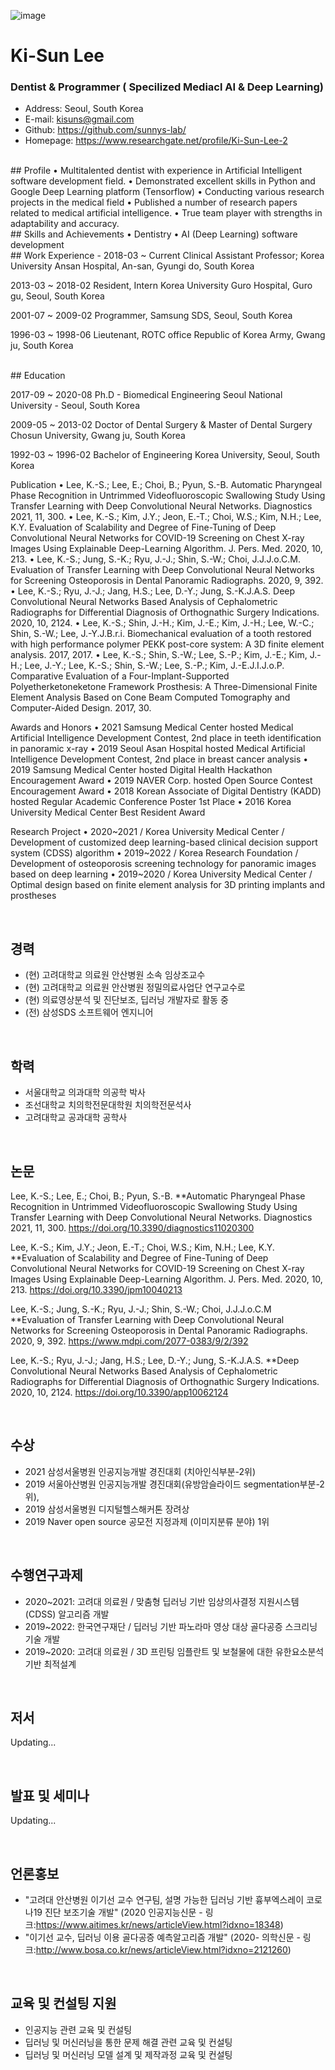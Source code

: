 ![image](https://user-images.githubusercontent.com/37030792/136858136-1e917b4f-a833-4a83-a65d-e1926118d39d.png)

# Ki-Sun Lee
### Dentist & Programmer ( Specilized Mediacl AI & Deep Learning)
- Address:  Seoul, South Korea
- E-mail:   kisuns@gmail.com
- Github:   https://github.com/sunnys-lab/
- Homepage: https://www.researchgate.net/profile/Ki-Sun-Lee-2

<br>
## Profile
•	Multitalented dentist with experience in Artificial Intelligent software development field. 
•	Demonstrated excellent skills in Python and Google Deep Learning platform (Tensorflow)
•	Conducting various research projects in the medical field
•	Published a number of research papers related to medical artificial intelligence. 
•	True team player with strengths in adaptability and accuracy.

<br>
## Skills and Achievements
•	Dentistry
•	AI (Deep Learning) software development


<br>
## Work Experience
- 2018-03 ~ Current    Clinical Assistant Professor; 
   Korea University Ansan Hospital, An-san, Gyungi do, South Korea

2013-03 ~ 2018-02    Resident, Intern Korea University Guro Hospital, Guro gu, Seoul, South Korea

2001-07 ~ 2009-02    Programmer, Samsung SDS, Seoul, South Korea

1996-03 ~ 1998-06    Lieutenant, ROTC office
                                   Republic of Korea Army, Gwang ju, South Korea

<br>
## Education

2017-09 ~ 2020-08    Ph.D - Biomedical Engineering
                                   Seoul National University - Seoul, South Korea

2009-05 ~ 2013-02    Doctor of Dental Surgery & Master of Dental Surgery
                                   Chosun University, Gwang ju, South Korea

1992-03 ~ 1996-02    Bachelor of Engineering
                                   Korea University, Seoul, South Korea








Publication
•	Lee, K.-S.; Lee, E.; Choi, B.; Pyun, S.-B. Automatic Pharyngeal Phase Recognition in Untrimmed Videofluoroscopic Swallowing Study Using Transfer Learning with Deep Convolutional Neural Networks. Diagnostics 2021, 11, 300.
•	Lee, K.-S.; Kim, J.Y.; Jeon, E.-T.; Choi, W.S.; Kim, N.H.; Lee, K.Y. Evaluation of Scalability and Degree of Fine-Tuning of Deep Convolutional Neural Networks for COVID-19 Screening on Chest X-ray Images Using Explainable Deep-Learning Algorithm. J. Pers. Med. 2020, 10, 213.
•	Lee, K.-S.; Jung, S.-K.; Ryu, J.-J.; Shin, S.-W.; Choi, J.J.J.o.C.M. Evaluation of Transfer Learning with Deep Convolutional Neural Networks for Screening Osteoporosis in Dental Panoramic Radiographs. 2020, 9, 392.
•	Lee, K.-S.; Ryu, J.-J.; Jang, H.S.; Lee, D.-Y.; Jung, S.-K.J.A.S. Deep Convolutional Neural Networks Based Analysis of Cephalometric Radiographs for Differential Diagnosis of Orthognathic Surgery Indications. 2020, 10, 2124.
•	Lee, K.-S.; Shin, J.-H.; Kim, J.-E.; Kim, J.-H.; Lee, W.-C.; Shin, S.-W.; Lee, J.-Y.J.B.r.i. Biomechanical evaluation of a tooth restored with high performance polymer PEKK post-core system: A 3D finite element analysis. 2017, 2017.
•	Lee, K.-S.; Shin, S.-W.; Lee, S.-P.; Kim, J.-E.; Kim, J.-H.; Lee, J.-Y.; Lee, K.-S.; Shin, S.-W.; Lee, S.-P.; Kim, J.-E.J.I.J.o.P. Comparative Evaluation of a Four-Implant-Supported Polyetherketoneketone Framework Prosthesis: A Three-Dimensional Finite Element Analysis Based on Cone Beam Computed Tomography and Computer-Aided Design. 2017, 30.

Awards and Honors
•	2021 Samsung Medical Center hosted Medical Artificial Intelligence Development Contest, 2nd place in teeth identification in panoramic x-ray
•	2019 Seoul Asan Hospital hosted Medical Artificial Intelligence Development Contest, 2nd place in breast cancer analysis
•	2019 Samsung Medical Center hosted Digital Health Hackathon Encouragement Award
•	2019 NAVER Corp. hosted Open Source Contest Encouragement Award
•	2018 Korean Associate of Digital Dentistry (KADD) hosted Regular Academic Conference Poster 1st Place
•	2016 Korea University Medical Center Best Resident Award



Research Project
•	2020~2021 / Korea University Medical Center / Development of customized deep learning-based clinical decision support system (CDSS) algorithm
•	2019~2022 / Korea Research Foundation / Development of osteoporosis screening technology for panoramic images based on deep learning
•	2019~2020 / Korea University Medical Center / Optimal design based on finite element analysis for 3D printing implants and prostheses





<br>

## 경력
- (현) 고려대학교 의료원 안산병원 소속 임상조교수
- (현) 고려대학교 의료원 안산병원 정밀의료사업단 연구교수로
- (현) 의료영상분석 및 진단보조, 딥러닝 개발자로 활동 중
- (전) 삼성SDS 소프트웨어 엔지니어

<br>

## 학력
- 서울대학교 의과대학 의공학 박사
- 조선대학교 치의학전문대학원 치의학전문석사
- 고려대학교 공과대학 공학사



<br>

## 논문
Lee, K.-S.; Lee, E.; Choi, B.; Pyun, S.-B. **Automatic Pharyngeal Phase Recognition in Untrimmed Videofluoroscopic Swallowing Study Using Transfer Learning with Deep Convolutional Neural Networks. Diagnostics 2021, 11, 300. https://doi.org/10.3390/diagnostics11020300

Lee, K.-S.; Kim, J.Y.; Jeon, E.-T.; Choi, W.S.; Kim, N.H.; Lee, K.Y. **Evaluation of Scalability and Degree of Fine-Tuning of Deep Convolutional Neural Networks for COVID-19 Screening on Chest X-ray Images Using Explainable Deep-Learning Algorithm. J. Pers. Med. 2020, 10, 213. https://doi.org/10.3390/jpm10040213

Lee, K.-S.; Jung, S.-K.; Ryu, J.-J.; Shin, S.-W.; Choi, J.J.J.o.C.M **Evaluation of Transfer Learning with Deep Convolutional Neural Networks for Screening Osteoporosis in Dental Panoramic Radiographs. 2020, 9, 392. https://www.mdpi.com/2077-0383/9/2/392

Lee, K.-S.; Ryu, J.-J.; Jang, H.S.; Lee, D.-Y.; Jung, S.-K.J.A.S. **Deep Convolutional Neural Networks Based Analysis of Cephalometric Radiographs for Differential Diagnosis of Orthognathic Surgery Indications. 2020, 10, 2124. https://doi.org/10.3390/app10062124

<br>

## 수상
- 2021 삼성서울병원 인공지능개발 경진대회 (치아인식부분-2위)
- 2019 서울아산병원 인공지능개발 경진대회(유방암슬라이드 segmentation부분-2위),
- 2019 삼성서울병원 디지털헬스해커톤 장려상
- 2019 Naver open source 공모전 지정과제 (이미지분류 분야) 1위 


<br>

## 수행연구과제

- 2020~2021: 고려대 의료원 / 맞춤형 딥러닝 기반 임상의사결정 지원시스템(CDSS) 알고리즘 개발 
- 2019~2022: 한국연구재단 / 딥러닝 기반 파노라마 영상 대상 골다공증 스크리닝 기술 개발
- 2019~2020: 고려대 의료원 / 3D 프린팅 임플란트 및 보철물에 대한 유한요소분석기반 최적설계

<br>

## 저서

Updating...

<br>

## 발표 및 세미나

Updating...

<br>

## 언론홍보
- "고려대 안산병원 이기선 교수 연구팀, 설명 가능한 딥러닝 기반 흉부엑스레이 코로나19 진단 보조기술 개발" (2020 인공지능신문 - 링크:https://www.aitimes.kr/news/articleView.html?idxno=18348)
- "이기선 교수, 딥러닝 이용 골다공증 예측알고리즘 개발" (2020- 의학신문 - 링크:http://www.bosa.co.kr/news/articleView.html?idxno=2121260)

<br>

## 교육 및 컨설팅 지원

- 인공지능 관련 교육 및 컨설팅
- 딥러닝 및 머신러닝을 통한 문제 해결 관련 교육 및 컨설팅
- 딥러닝 및 머신러닝 모델 설계 및 제작과정 교육 및 컨설팅


